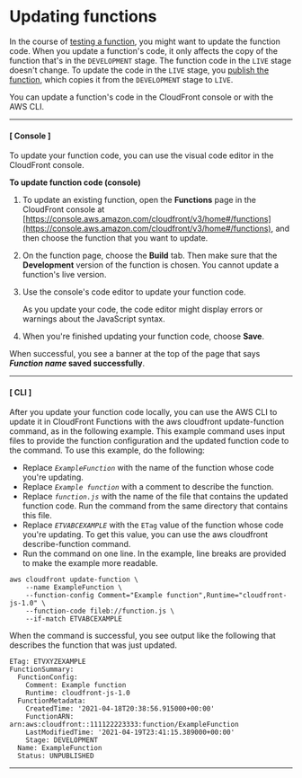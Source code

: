 # Updating functions<a name="update-function"></a>

In the course of [testing a function](test-function.md), you might want to update the function code\. When you update a function's code, it only affects the copy of the function that's in the `DEVELOPMENT` stage\. The function code in the `LIVE` stage doesn't change\. To update the code in the `LIVE` stage, you [publish the function](publish-function.md), which copies it from the `DEVELOPMENT` stage to `LIVE`\.

You can update a function's code in the CloudFront console or with the AWS CLI\.

------
#### [ Console ]

To update your function code, you can use the visual code editor in the CloudFront console\.

**To update function code \(console\)**

1. To update an existing function, open the **Functions** page in the CloudFront console at [https://console.aws.amazon.com/cloudfront/v3/home#/functions](https://console.aws.amazon.com/cloudfront/v3/home#/functions), and then choose the function that you want to update\.

1. On the function page, choose the **Build** tab\. Then make sure that the **Development** version of the function is chosen\. You cannot update a function's live version\.

1. Use the console's code editor to update your function code\.

   As you update your code, the code editor might display errors or warnings about the JavaScript syntax\.

1. When you're finished updating your function code, choose **Save**\.

When successful, you see a banner at the top of the page that says ***Function name* saved successfully**\.

------
#### [ CLI ]

After you update your function code locally, you can use the AWS CLI to update it in CloudFront Functions with the aws cloudfront update\-function command, as in the following example\. This example command uses input files to provide the function configuration and the updated function code to the command\. To use this example, do the following:
+ Replace *`ExampleFunction`* with the name of the function whose code you're updating\.
+ Replace *`Example function`* with a comment to describe the function\.
+ Replace *`function.js`* with the name of the file that contains the updated function code\. Run the command from the same directory that contains this file\.
+ Replace *`ETVABCEXAMPLE`* with the `ETag` value of the function whose code you're updating\. To get this value, you can use the aws cloudfront describe\-function command\.
+ Run the command on one line\. In the example, line breaks are provided to make the example more readable\.

```
aws cloudfront update-function \
    --name ExampleFunction \
    --function-config Comment="Example function",Runtime="cloudfront-js-1.0" \
    --function-code fileb://function.js \
    --if-match ETVABCEXAMPLE
```

When the command is successful, you see output like the following that describes the function that was just updated\.

```
ETag: ETVXYZEXAMPLE
FunctionSummary:
  FunctionConfig:
    Comment: Example function
    Runtime: cloudfront-js-1.0
  FunctionMetadata:
    CreatedTime: '2021-04-18T20:38:56.915000+00:00'
    FunctionARN: arn:aws:cloudfront::111122223333:function/ExampleFunction
    LastModifiedTime: '2021-04-19T23:41:15.389000+00:00'
    Stage: DEVELOPMENT
  Name: ExampleFunction
  Status: UNPUBLISHED
```

------